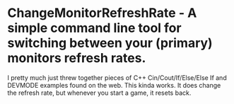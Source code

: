 # ChangeMonitorRefreshRate - A simple command line tool for switching between your (primary) monitors refresh rates.

I pretty much just threw together pieces of C++ Cin/Cout/If/Else/Else If and DEVMODE examples found on the web.
This kinda works. It does change the refresh rate, but whenever you start a game, it resets back.